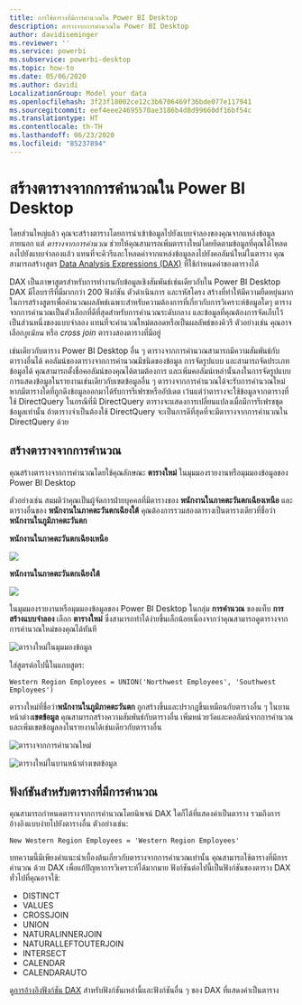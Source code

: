 ```yaml
---
title: การใช้ตารางที่มีการคำนวณใน Power BI Desktop
description: ตารางจากการคำนวณใน Power BI Desktop
author: davidiseminger
ms.reviewer: ''
ms.service: powerbi
ms.subservice: powerbi-desktop
ms.topic: how-to
ms.date: 05/06/2020
ms.author: davidi
LocalizationGroup: Model your data
ms.openlocfilehash: 3f23f18002ce12c3b6706469f36bde077e117941
ms.sourcegitcommit: eef4eee24695570ae3186b4d8d99660df16bf54c
ms.translationtype: HT
ms.contentlocale: th-TH
ms.lasthandoff: 06/23/2020
ms.locfileid: "85237894"
---
```

# <a name="create-calculated-tables-in-power-bi-desktop"></a>สร้างตารางจากการคำนวณใน Power BI Desktop
โดยส่วนใหญ่แล้ว คุณจะสร้างตารางโดยการนำเข้าข้อมูลไปยังแบบจำลองของคุณจากแหล่งข้อมูลภายนอก แต่ *ตารางจากการคำนวณ* ช่วยให้คุณสามารถเพิ่มตารางใหม่โดยยึดตามข้อมูลที่คุณได้โหลดลงไปยังแบบจำลองแล้ว แทนที่จะคิวรีและโหลดค่าจากแหล่งข้อมูลลงไปยังคอลัมน์ใหม่ในตาราง คุณสามารถสร้างสูตร [Data Analysis Expressions (DAX)](/dax/index) ที่ใช้กำหนดค่าของตารางได้

DAX เป็นภาษาสูตรสำหรับการทำงานกับข้อมูลเชิงสัมพันธ์เช่นเดียวกับใน Power BI Desktop DAX มีไลบรารีที่มีมากกว่า 200 ฟังก์ชัน ตัวดำเนินการ และรหัสโครง สร้างที่ทำให้มีความยืดหยุ่นมากในการสร้างสูตรเพื่อคำนวณผลลัพธ์เฉพาะสำหรับความต้องการที่เกี่ยวกับการวิเคราะห์ข้อมูลใดๆ ตารางจากการคำนวณเป็นตัวเลือกที่ดีที่สุดสำหรับการคำนวณระดับกลาง และข้อมูลที่คุณต้องการจัดเก็บไว้เป็นส่วนหนึ่งของแบบจำลอง แทนที่จะคำนวณใหม่ตลอดหรือเป็นผลลัพธ์ของคิวรี ตัวอย่างเช่น คุณอาจเลือก*ยูเนียน* หรือ *cross join* ตารางสองตารางที่มีอยู่

เช่นเดียวกับตาราง Power BI Desktop อื่น ๆ ตารางจากการคำนวณสามารถมีความสัมพันธ์กับตารางอื่นได้ คอลัมน์ของตารางจากการคำนวณมีชนิดของข้อมูล การจัดรูปแบบ และสามารถจัดประเภทข้อมูลได้ คุณสามารถตั้งชื่อคอลัมน์ของคุณได้ตามต้องการ และเพิ่มคอลัมน์เหล่านั้นลงในการจัดรูปแบบการแสดงข้อมูลในรายงานเช่นเดียวกับเขตข้อมูลอื่น ๆ ตารางจากการคำนวณได้จะรับการคำนวณใหม่หากมีตารางใดที่ถูกดึงข้อมูลออกมาได้รับการรีเฟรชหรืออัปเดต เว้นแต่ว่าตารางจะใช้ข้อมูลจากตารางที่ใช้ DirectQuery ในกรณีที่มี DirectQuery ตารางจะแสดงการเปลี่ยนแปลงเมื่อมีการรีเฟรชชุดข้อมูลเท่านั้น ถ้าตารางจำเป็นต้องใช้ DirectQuery จะเป็นการดีที่สุดที่จะมีตารางจากการคำนวณใน DirectQuery ด้วย

## <a name="create-a-calculated-table"></a>สร้างตารางจากการคำนวณ

คุณสร้างตารางจากการคำนวณโดยใช้คุณลักษณะ **ตารางใหม่** ในมุมมองรายงานหรือมุมมองข้อมูลของ Power BI Desktop

ตัวอย่างเช่น สมมติว่าคุณเป็นผู้จัดการฝ่ายบุคคลที่มีตารางของ **พนักงานในภาคตะวันตกเฉียงเหนือ** และตารางอื่นของ **พนักงานในภาคตะวันตกเฉียงใต้** คุณต้องการรวมสองตารางเป็นตารางเดียวที่ชื่อว่า **พนักงานในภูมิภาคตะวันตก**

**พนักงานในภาคตะวันตกเฉียงเหนือ**

 ![](media/desktop-calculated-tables/calctables_nwempl.png)

**พนักงานในภาคตะวันตกเฉียงใต้**

 ![](media/desktop-calculated-tables/calctables_swempl.png)

ในมุมมองรายงานหรือมุมมองข้อมูลของ Power BI Desktop ในกลุ่ม **การคำนวณ** ของแท็บ **การสร้างแบบจำลอง** เลือก **ตารางใหม่** ซึ่งสามารถทำได้ง่ายขึ้นเล็กน้อยเนื่องจากว่าคุณสามารถดูตารางจากการคำนวณใหม่ของคุณได้ทันที

 ![ตารางใหม่ในมุมมองข้อมูล](media/desktop-calculated-tables/calctables_formulabarempty.png)

ใส่สูตรต่อไปนี้ในแถบสูตร:

```dax
Western Region Employees = UNION('Northwest Employees', 'Southwest Employees')
```

ตารางใหม่ที่ชื่อว่า**พนักงานในภูมิภาคตะวันตก** ถูกสร้างขึ้นและปรากฏขึ้นเหมือนกับตารางอื่น ๆ ในบานหน้าต่าง**เขตข้อมูล** คุณสามารถสร้างความสัมพันธ์กับตารางอื่น เพิ่มหน่วยวัดและคอลัมน์จากการคำนวณ และเพิ่มเขตข้อมูลลงในรายงานได้เช่นเดียวกับตารางอื่น

 ![ตารางจากการคำนวณใหม่](media/desktop-calculated-tables/calctables_westregionempl.png)

 ![ตารางใหม่ในบานหน้าต่างเขตข้อมูล](media/desktop-calculated-tables/calctables_fieldlist.png)

## <a name="functions-for-calculated-tables"></a>ฟังก์ชันสำหรับตารางที่มีการคำนวณ

คุณสามารถกำหนดตารางจากการคำนวณโดยนิพจน์ DAX ใดก็ได้ที่แสดงค่าเป็นตาราง รวมถึงการอ้างอิงแบบง่ายไปยังตารางอื่น ตัวอย่างเช่น:

```dax
New Western Region Employees = 'Western Region Employees'
```

บทความนี้มีเพียงคำแนะนำเบื้องต้นเกี่ยวกับตารางจากการคำนวณเท่านั้น คุณสามารถใช้ตารางที่มีการคำนวณ ด้วย DAX เพื่อแก้ปัญหาการวิเคราะห์ได้มากมาย ฟังก์ชันต่อไปนี้เป็นฟังก์ชันของตาราง DAX ทั่วไปที่คุณอาจใช้:

* DISTINCT
* VALUES
* CROSSJOIN
* UNION
* NATURALINNERJOIN
* NATURALLEFTOUTERJOIN
* INTERSECT
* CALENDAR
* CALENDARAUTO

ดู[การอ้างอิงฟังก์ชัน DAX](/dax/dax-function-reference) สำหรับฟังก์ชันเหล่านี้และฟังก์ชันอื่น ๆ ของ DAX ที่แสดงค่าเป็นตาราง

